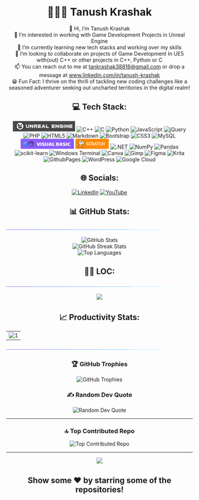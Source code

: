 <h1 align="center">👨🏻‍💻 Tanush Krashak</h1>

<p align="center">
  👋 Hi, I’m Tanush Krashak<br>
  👀 I’m interested in working with Game Development Projects in Unreal Engine <br>
  🌱 I’m currently learning new tech stacks and working over my skills<br>
  💞️ I’m looking to collaborate on projects of Game Development In UE5 with(out) C++ or other projects in C++, Python or C<br>
  📫 You can reach out to me at <a href="">tankrashak38816@gmail.com</a> or drop a message at <a href="www.linkedin.com/in/tanush-krashak">www.linkedin.com/in/tanush-krashak</a><br>
  😁 Fun Fact: I thrive on the thrill of tackling new coding challenges like a seasoned adventurer seeking out uncharted territories in the digital realm!
</p>

<h2 align="center">💻 Tech Stack:</h2>

<p align="center">
  <img src="New Project.jpg" style="height:28px">
  <img src="https://img.shields.io/badge/c++-%2300599C.svg?style=for-the-badge&logo=c%2B%2B&logoColor=white" alt="C++">
  <img src="https://img.shields.io/badge/c-%2300599C.svg?style=for-the-badge&logo=c&logoColor=white" alt="C">  
  <img src="https://img.shields.io/badge/python-3670A0?style=for-the-badge&logo=python&logoColor=ffdd54" alt="Python">
  <img src="https://img.shields.io/badge/javascript-%23323330.svg?style=for-the-badge&logo=javascript&logoColor=%23F7DF1E" alt="JavaScript">  
  <img src="https://img.shields.io/badge/jquery-%230769AD.svg?style=for-the-badge&logo=jquery&logoColor=white" alt="jQuery">
  <img src="https://img.shields.io/badge/php-%23777BB4.svg?style=for-the-badge&logo=php&logoColor=white" alt="PHP">
  <img src="https://img.shields.io/badge/html5-%23E34F26.svg?style=for-the-badge&logo=html5&logoColor=white" alt="HTML5"> 
  <img src="https://img.shields.io/badge/markdown-%23000000.svg?style=for-the-badge&logo=markdown&logoColor=white" alt="Markdown">
  <img src="https://img.shields.io/badge/bootstrap-%238511FA.svg?style=for-the-badge&logo=bootstrap&logoColor=white" alt="Bootstrap">  
  <img src="https://img.shields.io/badge/css3-%231572B6.svg?style=for-the-badge&logo=css3&logoColor=white" alt="CSS3">
  <img src="https://img.shields.io/badge/mysql-%2300000f.svg?style=for-the-badge&logo=mysql&logoColor=white" alt="MySQL">
  <img src="Vb.jpg" style="height:27px">
  <img src="Scr-.png" style="height:27px">
  <img src="https://img.shields.io/badge/.NET-5C2D91?style=for-the-badge&logo=.net&logoColor=white" alt=".NET">   
  <img src="https://img.shields.io/badge/numpy-%23013243.svg?style=for-the-badge&logo=numpy&logoColor=white" alt="NumPy">   
  <img src="https://img.shields.io/badge/pandas-%23150458.svg?style=for-the-badge&logo=pandas&logoColor=white" alt="Pandas">
  <img src="https://img.shields.io/badge/scikit--learn-%23F7931E.svg?style=for-the-badge&logo=scikit-learn&logoColor=white" alt="scikit-learn">
  <img src="https://img.shields.io/badge/Windows%20Terminal-%234D4D4D.svg?style=for-the-badge&logo=windows-terminal&logoColor=white" alt="Windows Terminal">  
  <img src="https://img.shields.io/badge/Canva-%2300C4CC.svg?style=for-the-badge&logo=Canva&logoColor=white" alt="Canva">
  <img src="https://img.shields.io/badge/Gimp-657D8B?style=for-the-badge&logo=gimp&logoColor=FFFFFF" alt="Gimp">
  <img src="https://img.shields.io/badge/figma-%23F24E1E.svg?style=for-the-badge&logo=figma&logoColor=white" alt="Figma"> 
  <img src="https://img.shields.io/badge/Krita-203759?style=for-the-badge&logo=krita&logoColor=EEF37B" alt="Krita">
  <img src="https://img.shields.io/badge/github%20pages-121013?style=for-the-badge&logo=github&logoColor=white" alt="GithubPages"> 
  <img src="https://img.shields.io/badge/WordPress-%23117AC9.svg?style=for-the-badge&logo=WordPress&logoColor=white" alt="WordPress">   
  <img src="https://img.shields.io/badge/GoogleCloud-%234285F4.svg?style=for-the-badge&logo=google-cloud&logoColor=white" alt="Google Cloud">
</p>

<h2 align="center">🌐 Socials:</h2>

<p align="center">
  <a href="https://linkedin.com/in/tanush-krashak"><img src="https://img.shields.io/badge/LinkedIn-%230077B5.svg?logo=linkedin&logoColor=white" alt="LinkedIn"></a>
  <a href="https://www.youtube.com/@konekodevs4851"><img src="https://img.shields.io/badge/YouTube-%23FF0000.svg?logo=YouTube&logoColor=white" alt="YouTube"></a>
</p>

<!-- Proudly created with GPRM ( https://gprm.itsvg.in ) -->
<h2 align="center">📊 GitHub Stats:</h2>
<img src="light.gif">
<p align="center">
  <img src="https://github-readme-stats.vercel.app/api?username=TanushKrashak&theme=highcontrast&hide_border=false&include_all_commits=false&count_private=true" alt="GitHub Stats"><br/>
  <img src="https://github-readme-streak-stats.herokuapp.com/?user=TanushKrashak&theme=highcontrast&hide_border=false" alt="GitHub Streak Stats"><br/>
  <img src="https://github-readme-stats.vercel.app/api/top-langs/?username=TanushKrashak&theme=highcontrast&hide_border=false&include_all_commits=false&count_private=true&layout=compact" alt="Top Languages">
</p>

<h2 align="center">👨‍💻 LOC:</h2>
<img src="light.gif">
<p align="center"> 
  <img src="https://api.githubtrends.io/user/svg/TanushKrashak/langs?time_range=one_year&loc_metric=changed&theme=dark">
</p>

<h2 align="center">📈 Productivity Stats:</h2>
<table align="center">
  <tr>
    <td><img src="https://github-profile-summary-cards.vercel.app/api/cards/profile-details?username=TanushKrashak&theme=highcontrast"  display=block width=100% height=auto  alt="1" ></td>
  </tr> 
</table>
<img src="light.gif">

<h3 align="center">🏆 GitHub Trophies</h3>

<p align="center">
  <img src="https://github-profile-trophy.vercel.app/?username=TanushKrashak&theme=radical&no-frame=false&no-bg=false&margin-w=4" alt="GitHub Trophies">
</p>

<h3 align="center">✍️ Random Dev Quote</h3>

<p align="center">
  <img src="https://quotes-github-readme.vercel.app/api?type=horizontal&theme=radical" alt="Random Dev Quote">
</p>

---
<h3 align="center">🔝 Top Contributed Repo</h3>

<p align="center">
  <img src="https://github-contributor-stats.vercel.app/api?username=TanushKrashak&limit=5&theme=highcontrast&combine_all_yearly_contributions=true" alt="Top Contributed Repo">
</p>

---
<p align="center">
  <img src="https://komarev.com/ghpvc/?username=TanushKrashak">
</p>

<h2 align="center">Show some ❤️ by starring some of the repositories!</h2>
